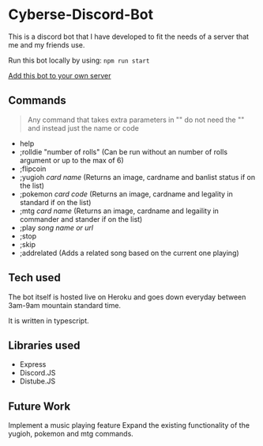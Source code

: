 # Cyberse-Discord-Bot

This is a discord bot that I have developed to fit the needs of a server that me and my friends use.

Run this bot locally by using:
`npm run start`

[Add this bot to your own server](https://discord.com/api/oauth2/authorize?client_id=848116082861801522&permissions=8&scope=bot)

## Commands
> Any command that takes extra parameters in "" do not need the "" and instead just the name or code
+ help
+ ;rolldie "number of rolls" (Can be run without an number of rolls argument or up to the max of 6)
+ ;flipcoin
+ ;yugioh *card name* (Returns an image, cardname and banlist status if on the list)
+ ;pokemon *card code* (Returns an image, cardname and legality in standard if on the list)
+ ;mtg *card name* (Returns an image, cardname and legaility in commander and stander if on the list)
+ ;play *song name or url*
+ ;stop
+ ;skip
+ ;addrelated (Adds a related song based on the current one playing)

## Tech used
The bot itself is hosted live on Heroku and goes down everyday between 3am-9am mountain standard time.

It is written in typescript.

## Libraries used
+ Express
+ Discord.JS
+ Distube.JS

## Future Work
Implement a music playing feature
Expand the existing functionality of the yugioh, pokemon and mtg commands.
